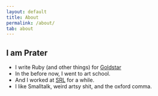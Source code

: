 ```yaml
---
layout: default
title: About
permalink: /about/
tab: about
---
```


## I am Prater

* I write Ruby (and other things) for [Goldstar](goldstar.com)
* In the before now, I went to art school.
* And I worked at [SRL](www.srl.org) for a while.
* I like Smalltalk, weird artsy shit, and the oxford comma.

